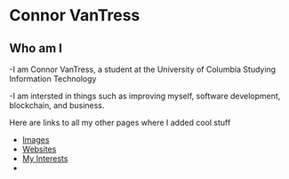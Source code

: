 # Connor VanTress

## Who am I 

-I am Connor VanTress, a student at the University of Columbia Studying Information Technology

-I am intersted in things such as improving myself, software development, blockchain, and business. 


Here are links to all my other pages where I added cool stuff

- [Images](AboutMe.markdown)
- [Websites](Websites.markdown)
- [My Interests](MyInterests.markdown)
- 

